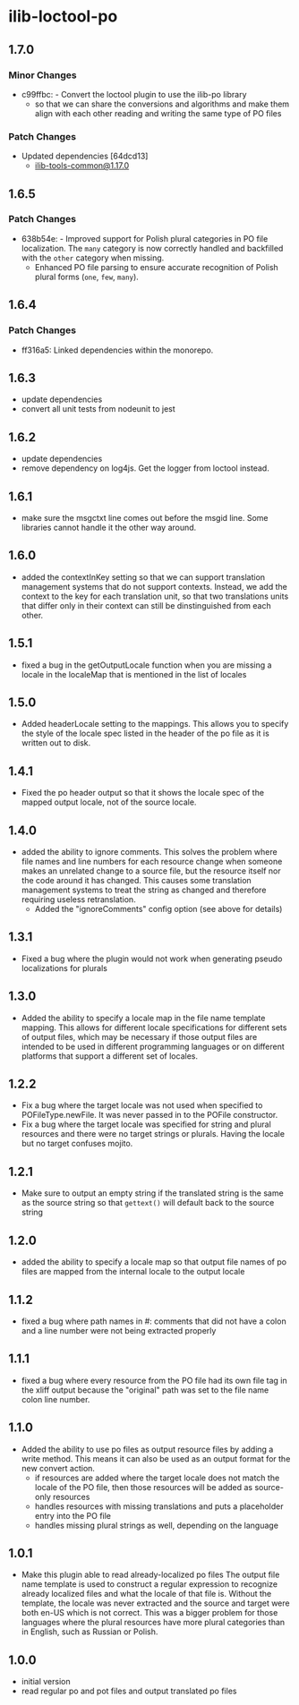 # ilib-loctool-po

## 1.7.0

### Minor Changes

- c99ffbc: - Convert the loctool plugin to use the ilib-po library
  - so that we can share the conversions and algorithms and make them
    align with each other reading and writing the same type of PO files

### Patch Changes

- Updated dependencies [64dcd13]
  - ilib-tools-common@1.17.0

## 1.6.5

### Patch Changes

- 638b54e: - Improved support for Polish plural categories in PO file localization. The `many` category is now correctly handled and backfilled with the `other` category when missing.
  - Enhanced PO file parsing to ensure accurate recognition of Polish plural forms (`one`, `few`, `many`).

## 1.6.4

### Patch Changes

- ff316a5: Linked dependencies within the monorepo.

## 1.6.3

- update dependencies
- convert all unit tests from nodeunit to jest

## 1.6.2

- update dependencies
- remove dependency on log4js. Get the logger from loctool instead.

## 1.6.1

- make sure the msgctxt line comes out before the msgid line. Some libraries
  cannot handle it the other way around.

## 1.6.0

- added the contextInKey setting so that we can support translation
  management systems that do not support contexts. Instead, we add the context
  to the key for each translation unit, so that two translations units
  that differ only in their context can still be dinstinguished from each
  other.

## 1.5.1

- fixed a bug in the getOutputLocale function when you are missing a
  locale in the localeMap that is mentioned in the list of locales

## 1.5.0

- Added headerLocale setting to the mappings. This allows you to specify
  the style of the locale spec listed in the header of the po file as it
  is written out to disk.

## 1.4.1

- Fixed the po header output so that it shows the locale spec of the mapped
  output locale, not of the source locale.

## 1.4.0

- added the ability to ignore comments. This solves the problem where file names
  and line numbers for each resource change when someone makes an unrelated
  change to a source file, but the resource itself nor the code around it has
  changed. This causes some translation management systems to treat the string
  as changed and therefore requiring useless retranslation.
  - Added the "ignoreComments" config option (see above for details)

## 1.3.1

- Fixed a bug where the plugin would not work when generating pseudo localizations
  for plurals

## 1.3.0

- Added the ability to specify a locale map in the file name template
  mapping. This allows for different locale specifications for different
  sets of output files, which may be necessary if those output files
  are intended to be used in different programming languages or on
  different platforms that support a different set of locales.

## 1.2.2

- Fix a bug where the target locale was not used when specified to
  POFileType.newFile. It was never passed in to the POFile constructor.
- Fix a bug where the target locale was specified for string and
  plural resources and there were no target strings or plurals. Having
  the locale but no target confuses mojito.

## 1.2.1

- Make sure to output an empty string if the translated string is the
  same as the source string so that `gettext()` will default back to
  the source string

## 1.2.0

- added the ability to specify a locale map so that output file names of
  po files are mapped from the internal locale to the output locale

## 1.1.2

- fixed a bug where path names in #: comments that did not have a
  colon and a line number were not being extracted properly

## 1.1.1

- fixed a bug where every resource from the PO file had its own file tag
  in the xliff output because the "original" path was set to the file
  name colon line number.

## 1.1.0

- Added the ability to use po files as output resource files by adding a write
  method. This means it can also be used as an output format for the new
  convert action.
  - if resources are added where the target locale
    does not match the locale of the PO file, then those resources
    will be added as source-only resources
  - handles resources with missing translations and puts a placeholder
    entry into the PO file
  - handles missing plural strings as well, depending on the language

## 1.0.1

- Make this plugin able to read already-localized po files
  The output file name template is used to construct a regular expression to
  recognize already localized files and what the locale of that file is.
  Without the template, the locale was never extracted and the source and
  target were both en-US which is not correct. This was a bigger problem
  for those languages where the plural resources have more plural categories
  than in English, such as Russian or Polish.

## 1.0.0

- initial version
- read regular po and pot files and output translated po files
